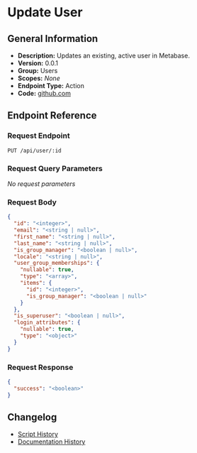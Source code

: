 <!-- BEGIN GENERATED CONTENT -->
# Update User

## General Information

- **Description:** Updates an existing, active user in Metabase.
- **Version:** 0.0.1
- **Group:** Users
- **Scopes:** _None_
- **Endpoint Type:** Action
- **Code:** [github.com](https://github.com/NangoHQ/integration-templates/tree/main/integrations/metabase/actions/update-user.ts)


## Endpoint Reference

### Request Endpoint

`PUT /api/user/:id`

### Request Query Parameters

_No request parameters_

### Request Body

```json
{
  "id": "<integer>",
  "email": "<string | null>",
  "first_name": "<string | null>",
  "last_name": "<string | null>",
  "is_group_manager": "<boolean | null>",
  "locale": "<string | null>",
  "user_group_memberships": {
    "nullable": true,
    "type": "<array>",
    "items": {
      "id": "<integer>",
      "is_group_manager": "<boolean | null>"
    }
  },
  "is_superuser": "<boolean | null>",
  "login_attributes": {
    "nullable": true,
    "type": "<object>"
  }
}
```

### Request Response

```json
{
  "success": "<boolean>"
}
```

## Changelog

- [Script History](https://github.com/NangoHQ/integration-templates/commits/main/integrations/metabase/actions/update-user.ts)
- [Documentation History](https://github.com/NangoHQ/integration-templates/commits/main/integrations/metabase/actions/update-user.md)

<!-- END  GENERATED CONTENT -->

